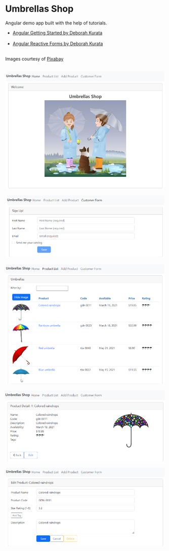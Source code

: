 ﻿Umbrellas Shop<br />
=========

Angular demo app built with the help of tutorials.<br />

- [Angular Getting Started by Deborah Kurata](https://app.pluralsight.com/library/courses/angular-2-getting-started-update/table-of-contents)<br /><br />
- [Angular Reactive Forms by Deborah Kurata](https://app.pluralsight.com/library/courses/angular-2-reactive-forms/table-of-contents)<br /><br />

Images courtesy of [Pixabay](https://pixabay.com/)<br /><br />


![Welcome page](screenshots/welcome-page.jpg)<br /><br />
![Sign up form](screenshots/sign-up-form.png)<br /><br />
![Product list](screenshots/product-list.png)<br /><br />
![Product details](screenshots/product-details.png)<br /><br />
![Edit product](screenshots/edit-product.png)<br /><br />
